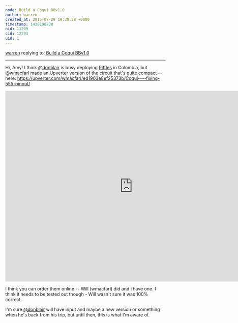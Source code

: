 ```yaml
---
node: Build a Coqui BBv1.0
author: warren
created_at: 2015-07-29 19:30:38 +0000
timestamp: 1438198238
nid: 11209
cid: 12293
uid: 1
---
```




[warren](../profile/warren) replying to: [Build a Coqui BBv1.0](../notes/donblair/09-30-2014/coqui-bbv1-0)

----
Hi, Amy! I think [@donblair](/profile/donblair) is busy deploying [Riffles](/wiki/riffle) in Colombia, but [@wmacfarl](/profile/wmacfarl) made an Upverter version of the circuit that's quite compact -- here: https://upverter.com/wmacfarl/ed1903e8ef25373b/Coqui----fixing-555-pinout/

<iframe title="Coqui -- fixing 555 pinout" width="800" height="600" scrolling="no" frameborder="0" name="Coqui -- fixing 555 pinout" class="eda_tool" src="https://upverter.com/eda/embed/#designId=ed1903e8ef25373b,actionId="></iframe>

I think you can order them online -- Will (wmacfarl) did and i have one. I think it needs to be tested out though - Will wasn't sure it was 100% correct.

I'm sure [@donblair](/profile/donblair) will have input and maybe a new version or something when he's back from his trip, but until then, this is what I'm aware of. 